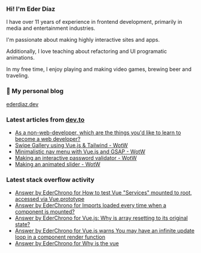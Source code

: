 ### Hi! I'm Eder Díaz

I have over 11 years of experience in frontend development, primarily in media and entertainment industries. 

I'm passionate about making highly interactive sites and apps. 

Additionally, I love teaching about refactoring and UI programatic animations. 

In my free time, I enjoy playing and making video games, brewing beer and traveling.

### 📝 My personal blog

[ederdiaz.dev](https://ederdiaz.dev/)

### Latest articles from [dev.to](https://dev.to/ederchrono)

<!-- BLOG-POST-LIST:START -->
- [As a non-web-developer, which are the things you'd like to learn to become a web developer?](https://dev.to/ederchrono/as-a-non-web-developer-which-are-the-things-you-d-like-to-learn-to-become-a-web-developer-6dp)
- [Swipe Gallery using Vue.js & Tailwind - WotW](https://dev.to/ederchrono/swipe-gallery-using-vue-js-tailwind-wotw-4akc)
- [Minimalistic nav menu with Vue.js and GSAP - WotW](https://dev.to/ederchrono/minimalistic-nav-menu-with-vue-js-and-gsap-wotw-1m3k)
- [Making an interactive password validator - WotW](https://dev.to/ederchrono/making-an-interactive-password-validator---wotw-1md0)
- [Making an animated slider - WotW](https://dev.to/ederchrono/making-an-animated-slider---wotw-mkj)
<!-- BLOG-POST-LIST:END -->

### Latest stack overflow activity

<!-- STACKOVERFLOW:START -->
- [Answer by EderChrono for How to test Vue "Services" mounted to root, accessed via Vue.prototype](https://stackoverflow.com/questions/64432150/how-to-test-vue-services-mounted-to-root-accessed-via-vue-prototype/64438998#64438998)
- [Answer by EderChrono for Imports loaded every time when a component is mounted?](https://stackoverflow.com/questions/64434375/imports-loaded-every-time-when-a-component-is-mounted/64438735#64438735)
- [Answer by EderChrono for Vue.js: Why is array resetting to its original state?](https://stackoverflow.com/questions/64434571/vue-js-why-is-array-resetting-to-its-original-state/64438711#64438711)
- [Answer by EderChrono for Vue.js warns You may have an infinite update loop in a component render function](https://stackoverflow.com/questions/60306682/vue-js-warns-you-may-have-an-infinite-update-loop-in-a-component-render-function/60312930#60312930)
- [Answer by EderChrono for Why is the vue <template> invalid with v-bind:src?](https://stackoverflow.com/questions/58386043/why-is-the-vue-template-invalid-with-v-bindsrc/58386376#58386376)
<!-- STACKOVERFLOW:END -->
